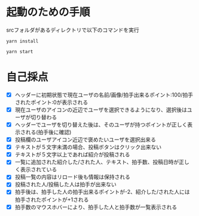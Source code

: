 # 起動のための手順
srcフォルダがあるディレクトリで以下のコマンドを実行

```
yarn install

yarn start
```

# 自己採点
- [x] ヘッダーに初期状態で現在ユーザの名前/画像/拍手出来るポイント:100/拍手されたポイント:0が表示される 
- [x] 現在ユーザのアイコンの近辺でユーザを選択できるようになり、選択後はユーザが切り替わる
- [x] ヘッダーでユーザを切り替えた後は、そのユーザが持つポイントが正しく表示される(拍手後に確認)
- [x] 投稿欄のユーザアイコン近辺で褒めたいユーザを選択出来る 
- [x] テキストが５文字未満の場合、投稿ボタンはクリック出来ない
- [x] テキストが５文字以上であれば紹介が投稿される
- [x] 一覧に追加された紹介した/された人、テキスト、拍手数、投稿日時が正しく表示されている 
- [x] 投稿一覧の内容はリロード後も情報は保持される
- [x] 投稿された人/投稿した人は拍手が出来ない
- [x] 拍手後は、拍手した人の拍手出来るポイントが-2、紹介した/された人には拍手されたポイントが+1される
- [x] 拍手数のマウスホバーにより、拍手した人と拍手数が一覧表示される
